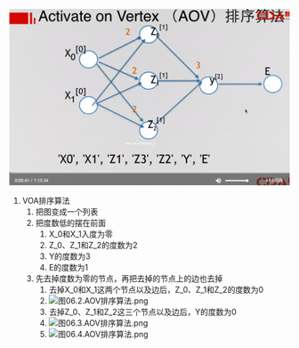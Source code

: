 

![图06.ActivateOnVertex(AOV)排序算法.png](cda/图06.ActivateOnVertex(AOV)排序算法.png)

1. VOA排序算法
    1. 把图变成一个列表
    2. 把度数低的摆在前面
        1. X_0和X_1入度为零
        2. Z_0、Z_1和Z_2的度数为2
        3. Y的度数为3
        4. E的度数为1
    3. 先去掉度数为零的节点，再把去掉的节点上的边也去掉
        1. 去掉X_0和X_1这两个节点以及边后，Z_0、Z_1和Z_2的度数为0
        2. ![图06.2.AOV排序算法.png](图06.2.AOV排序算法.png)
        3. 去掉Z_0、Z_1和Z_2这三个节点以及边后，Y的度数为0
        4. ![图06.3.AOV排序算法.png](图06.3.AOV排序算法.png)
        5. ![图06.4.AOV排序算法.png](图06.4.AOV排序算法.png)